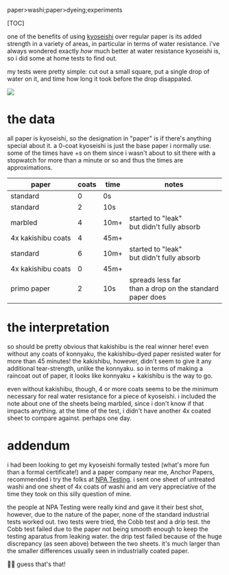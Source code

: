 paper>washi;paper>dyeing;experiments

[TOC]

one of the benefits of using [kyoseishi](kyoseishi) over regular paper is its added strength in a variety of areas, in particular in terms of water resistance. i've always wondered exactly _how_ much better at water resistance kyoseishi is, so i did some at home tests to find out.

my tests were pretty simple: cut out a small square, put a single drop of water on it, and time how long it took before the drop disappated.

<picture><source srcset='/images/water_drop_1.avif' type='image/avif'/><source srcset='/images/water_drop_1.jxl' type='image/jxl'/><source srcset='/images/water_drop_1.webp' type='image/webp'/><img src='/images/water_drop_1.jpg' loading='lazy'/></picture>

# the data

all paper is kyoseishi, so the designation in "paper" is if there's anything special about it. a 0-coat kyoseishi is just the base paper i normally use. some of the times have +s on them since i wasn't about to sit there with a stopwatch for more than a minute or so and thus the times are approximations.

paper | coats | time | notes
------|-------|------|---------
standard | 0  | 0s   |
standard | 2  | 10s  |
marbled  | 4  | 10m+ | started to "leak"<br/>but didn't fully absorb
4x kakishibu coats | 4 | 45m+ |
standard | 6  | 10m+ | started to "leak"<br/>but didn't fully absorb
4x kakishibu coats | 0 | 45m+ |
primo paper | 2 | 10s | spreads less far <br/>than a drop on the standard<br/>paper does

# the interpretation

so should be pretty obvious that kakishibu is the real winner here! even without any coats of konnyaku, the kakishibu-dyed paper resisted water for more than 45 minutes! the kakishibu, however, didn't seem to give it any additional tear-strength, unlike the konnyaku. so in terms of making a raincoat out of paper, it looks like konnyaku + kakishibu is the way to go.

even without kakishibu, though, 4 or more coats seems to be the minimum necessary for real water resistance for a piece of kyoseishi. i included the note about one of the sheets being marbled, since i don't know if that impacts anything. at the time of the test, i didn't have another 4x coated sheet to compare against. perhaps one day.

# <span class="addenda">addendum</span>

i had been looking to get my kyoseishi formally tested (what's more fun than a formal certificate!) and a paper company near me, Anchor Papers, recommended i try the folks at [NPA Testing](https://npatest.com). i sent one sheet of untreated washi and one sheet of 4x coats of washi and am very appreciative of the time they took on this silly question of mine.

the people at NPA Testing were really kind and gave it their best shot, however, due to the nature of the paper, none of the standard industrial tests worked out. two tests were tried, the Cobb test and a drip test. the Cobb test failed due to the paper not being smooth enough to keep the testing aparatus from leaking water. the drip test failed because of the huge discrepancy (as seen above) between the two sheets. it's much larger than the smaller differences usually seen in industrially coated paper.

🤷‍♀️ guess that's that!
